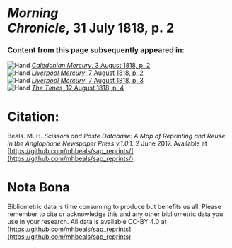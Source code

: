 # *Morning Chronicle*, 31 July 1818, p. 2  
  
### Content from this page subsequently appeared in:  
![Hand](http://scissorsandpaste.net/wp-content/uploads/2017/06/smallhandpointer.png) [*Caledonian Mercury*, 3 August 1818, p. 2](https://mhbeals.github.io/sap_html/Caledonian-Mercury/Caledonian-Mercury-3-August-1818-p-2)  
![Hand](http://scissorsandpaste.net/wp-content/uploads/2017/06/smallhandpointer.png) [*Liverpool Mercury*, 7 August 1818, p. 2](https://mhbeals.github.io/sap_html/Liverpool-Mercury/Liverpool-Mercury-7-August-1818-p-2)  
![Hand](http://scissorsandpaste.net/wp-content/uploads/2017/06/smallhandpointer.png) [*Liverpool Mercury*, 7 August 1818, p. 3](https://mhbeals.github.io/sap_html/Liverpool-Mercury/Liverpool-Mercury-7-August-1818-p-3)  
![Hand](http://scissorsandpaste.net/wp-content/uploads/2017/06/smallhandpointer.png) [*The Times*, 12 August 1818, p. 4](https://mhbeals.github.io/sap_html/The-Times/The-Times-12-August-1818-p-4)  


# Citation: 

Beals. M. H. *Scissors and Paste Database: A Map of Reprinting and Reuse in the Anglophone Newspaper Press v.1.0.1.* 2 June 2017. Available at [https://github.com/mhbeals/sap_reprints/](https://github.com/mhbeals/sap_reprints/). 

# Nota Bona

Bibliometric data is time consuming to produce but benefits us all. Please remember to cite or acknowledge this and any other bibliometric data you use in your research. All data is available CC-BY 4.0 at [https://github.com/mhbeals/sap_reprints](https://github.com/mhbeals/sap_reprints)